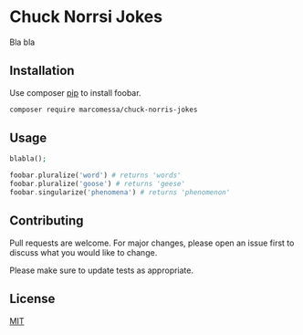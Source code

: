 # Chuck Norrsi Jokes

Bla bla

## Installation

Use composer [pip](https://pip.pypa.io/en/stable/) to install foobar.

```bash
composer require marcomessa/chuck-norris-jokes
```

## Usage

```php
blabla();

foobar.pluralize('word') # returns 'words'
foobar.pluralize('goose') # returns 'geese'
foobar.singularize('phenomena') # returns 'phenomenon'
```

## Contributing
Pull requests are welcome. For major changes, please open an issue first to discuss what you would like to change.

Please make sure to update tests as appropriate.

## License
[MIT](./LICENSE.md)
